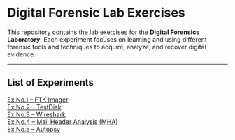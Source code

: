 
# Digital Forensic Lab Exercises

This repository contains the lab exercises for the **Digital Forensics Laboratory**. Each experiment focuses on learning and using different forensic tools and techniques to acquire, analyze, and recover digital evidence.

---

## List of Experiments

<a href="./Digital%20Forensic%20Lab%20Exercises/Ex.No.1%20–%20FTK%20Imager.md" target="_blank">Ex.No.1 – FTK Imager</a>  
<a href="./Digital%20Forensic%20Lab%20Exercises/Ex.No.2%20–%20TestDisk.md" target="_blank">Ex.No.2 – TestDisk</a>  
<a href="./Digital%20Forensic%20Lab%20Exercises/Ex.No.3%20–%20Wireshark.md" target="_blank">Ex.No.3 – Wireshark</a>  
<a href="./Digital%20Forensic%20Lab%20Exercises/Ex.No.4-Mail%20Header%20Analyzer.md" target="_blank">Ex.No.4 – Mail Header Analysis (MHA)</a>  
<a href="./Digital%20Forensic%20Lab%20Exercises/Ex.No.4-Autopsy.md" target="_blank">Ex.No.5 – Autopsy</a>  
